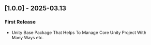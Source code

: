 ## [1.0.0] - 2025-03.13
### First Release
- Unity Base Package That Helps To Manage Core Unity Project With Many Ways etc.
